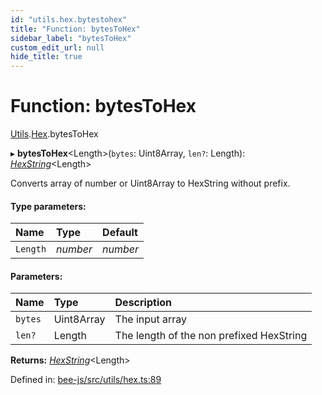 ```yaml
---
id: "utils.hex.bytestohex"
title: "Function: bytesToHex"
sidebar_label: "bytesToHex"
custom_edit_url: null
hide_title: true
---
```


# Function: bytesToHex

[Utils](../modules/utils.md).[Hex](../modules/utils.hex.md).bytesToHex

▸ **bytesToHex**<Length\>(`bytes`: Uint8Array, `len?`: Length): [*HexString*](../types/utils.hex.hexstring.md)<Length\>

Converts array of number or Uint8Array to HexString without prefix.

#### Type parameters:

Name | Type | Default |
:------ | :------ | :------ |
`Length` | *number* | *number* |

#### Parameters:

Name | Type | Description |
:------ | :------ | :------ |
`bytes` | Uint8Array | The input array   |
`len?` | Length | The length of the non prefixed HexString    |

**Returns:** [*HexString*](../types/utils.hex.hexstring.md)<Length\>

Defined in: [bee-js/src/utils/hex.ts:89](https://github.com/ethersphere/bee-js/blob/ce4d3fa/src/utils/hex.ts#L89)
